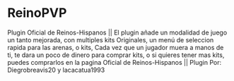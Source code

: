 ReinoPVP
========

Plugin Oficial de Reinos-Hispanos || El plugin añade un modalidad de juego un tanto mejorada, con multiples kits Originales, un menú de seleccion rapida para las arenas, o kits, Cada vez que un jugador muera a manos de ti, te dara un poco de dinero para comprar kits, o si quieres tener mas kits, puedes comprarlos en la pagina Oficial de Reinos-Hispanos || Plugin Por: Diegrobreavis20 y lacacatua1993
